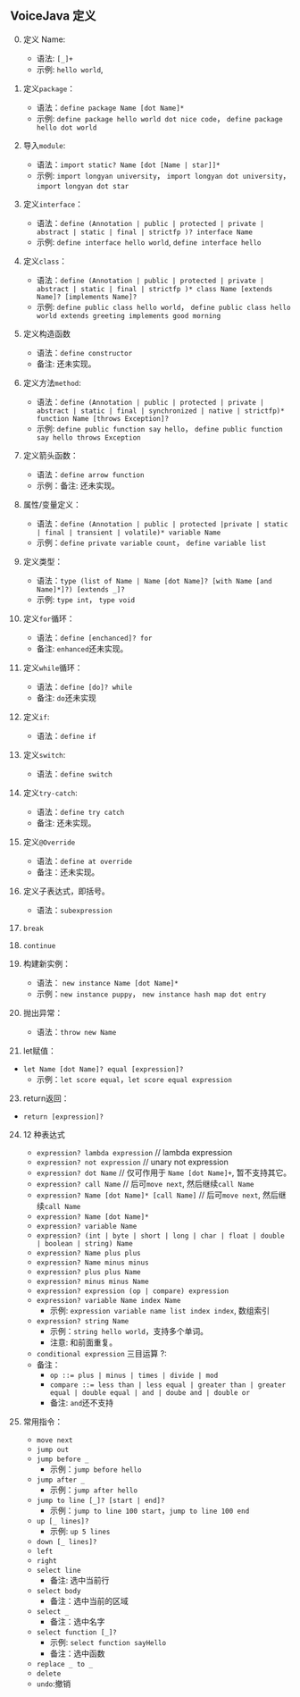 ## VoiceJava 定义

0.  定义 Name:
    - 语法: `[_]+`
    - 示例: `hello world`,
1.  定义`package`：
    - 语法：`define package Name [dot Name]*`
    - 示例: `define package hello world dot nice code`， `define package hello dot world`
2.  导入`module`:
    - 语法：`import static? Name [dot [Name | star]]*`
    - 示例: `import longyan university`， `import longyan dot university`， `import longyan dot star`
3.  定义`interface`：
    - 语法：`define (Annotation | public | protected | private | abstract | static | final | strictfp )? interface Name`
    - 示例: `define interface hello world`, `define interface hello`
4.  定义`class`：
    - 语法：`define (Annotation | public | protected | private | abstract | static | final | strictfp )* class Name [extends Name]? [implements Name]?`
    - 示例: `define public class hello world`， `define public class hello world extends greeting implements good morning`
5.  定义构造函数
    - 语法：`define constructor`
    - 备注: 还未实现。
6.  定义方法`method`:
    - 语法：`define (Annotation | public | protected | private | abstract | static | final | synchronized | native | strictfp)* function Name [throws Exception]?`
    - 示例: `define public function say hello`， `define public function say hello throws Exception`
7.  定义箭头函数：
    - 语法：`define arrow function`
    - 示例：备注: 还未实现。
8.  属性/变量定义：
    - 语法：`define (Annotation | public | protected |private | static | final | transient | volatile)* variable Name`
    - 示例：`define private variable count`， `define variable list`
9.  定义类型：

    - 语法：`type (list of Name | Name [dot Name]? [with Name [and Name]*]?) [extends _]?`
    - 示例: `type int`， `type void`

10. 定义`for`循环：

    - 语法：`define [enchanced]? for`
    - 备注: `enhanced`还未实现。

11. 定义`while`循环：

    - 语法：`define [do]? while`
    - 备注: `do`还未实现

12. 定义`if`:

    - 语法：`define if`

13. 定义`switch`:

    - 语法：`define switch`

14. 定义`try-catch`:

    - 语法：`define try catch`
    - 备注: 还未实现。

15. 定义`@Override`

    - 语法：`define at override`
    - 备注：还未实现。

16. 定义子表达式，即括号。

    - 语法：`subexpression`

17. `break`

18. `continue`

19. 构建新实例：

    - 语法： `new instance Name [dot Name]*`
    - 示例：`new instance puppy`， `new instance hash map dot entry`

20. 抛出异常：

    - 语法：`throw new Name`

21. let赋值：

   - `let Name [dot Name]? equal [expression]?`
      - 示例：`let score equal`，`let score equal expression`

23. return返回：

   - `return [expression]?`

24. 12 种表达式

    - `expression? lambda expression` // lambda expression
    - `expression? not expression` // unary not expression
    - `expression? dot Name` // 仅可作用于 `Name [dot Name]+`, 暂不支持其它。
    - `expression? call Name` // 后可`move next`, 然后继续`call Name`
    - `expression? Name [dot Name]* [call Name]` // 后可`move next`, 然后继续`call Name`
    - `expression? Name [dot Name]*`
    - `expression? variable Name`
    - `expression? (int | byte | short | long | char | float | double | boolean | string) Name`
    - `expression? Name plus plus`
    - `expression? Name minus minus`
    - `expression? plus plus Name`
    - `expression? minus minus Name`
    - `expression? expression (op | compare) expression`
    - `expression? variable Name index Name`
      - 示例: `expression variable name list index index`, 数组索引
    - `expression? string Name`
      - 示例：`string hello world`，支持多个单词。
      - 注意: 和前面重复。
    - `conditional expression` 三目运算 ?:
    - 备注：
      - `op ::= plus | minus | times | divide | mod`
      - `compare ::= less than | less equal | greater than | greater equal | double equal | and | doube and | double or`
      - 备注: `and`还不支持

25. 常用指令：
    - `move next`
    - `jump out`
    - `jump before _`
      - 示例：`jump before hello`
    - `jump after _`
      - 示例：`jump after hello`
    - `jump to line [_]? [start | end]?`
      - 示例：`jump to line 100 start`，`jump to line 100 end`
    - `up [_ lines]?`
      - 示例: `up 5 lines`
    - `down [_ lines]?`
    - `left`
    - `right`
    - `select line`
      - 备注: 选中当前行
    - `select body`
      - 备注：选中当前的区域
    - `select _`
      - 备注：选中名字
    - `select function [_]? `
      - 示例: `select function sayHello`
      - 备注：选中函数
    - `replace _ to _`
    - `delete`
    - `undo`:撤销
